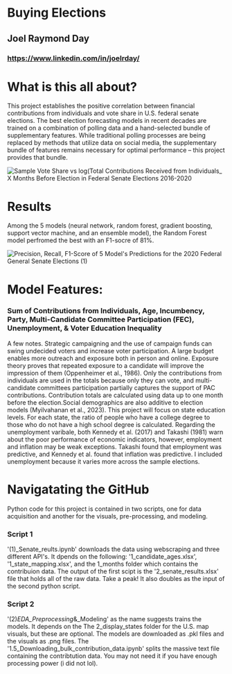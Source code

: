 # Buying Elections
## Joel Raymond Day
### https://www.linkedin.com/in/joelrday/

# What is this all about?
This project establishes the positive correlation between financial contributions from individuals and vote share in U.S. federal senate elections. The best election forecasting models in recent decades are trained on a combination of polling data and a hand-selected bundle of supplementary features. While traditional polling processes are being replaced by methods that utilize data on social media, the supplementary bundle of features remains necessary for optimal performance – this project provides that bundle. 

![Sample Vote Share vs  log(Total Contributions Received from Individuals_ X Months Before Election in Federal Senate Elections 2016-2020](https://github.com/joel-day/Predicting-U.S.-Federal-Senate-Elections/assets/105340191/7ea79aee-af1c-4627-98c6-384c497ee959)


# Results
Among the 5 models (neural network, random forest, gradient boosting, support vector machine, and an ensemble model), the Random Forest model perfromed the best with an F1-socre of 81%.

![Precision, Recall,   F1-Score of 5 Model's Predictions for the 2020 Federal General Senate Elections (1)](https://github.com/joel-day/Election-Forecasting-with-Artifial-Intelligence/assets/105340191/9c63b057-a8a7-490c-a6f8-7c246f93492b)


# Model Features:
### Sum of Contributions from Individuals, Age, Incumbency, Party, Multi-Candidate Committee Participation (FEC), Unemployment, & Voter Education Inequality

A few notes. Strategic campaigning and the use of campaign funds can swing undecided voters and increase voter participation. A large budget enables more outreach and exposure both in person and online. Exposure theory proves that repeated exposure to a candidate will improve the impression of them (Oppenheimer et al., 1986). Only the contributions from individuals are used in the totals because only they can vote, and multi-candidate committees participation partially captures the support of PAC contributions. Contribution totals are calculated using data up to one month before the election.Social demographics are also additive to election models (Myilvahanan et al., 2023). This project will focus on state education levels. For each state, the ratio of people who have a college degree to those who do not have a high school degree is calculated. Regarding the unemployment varibale, both Kennedy et al. (2017) and Takashi (1981) warn about the poor performance of economic indicators, however, employment and inflation may be weak exceptions. Takashi found that employment was predictive, and Kennedy et al. found that inflation was predictive. I included unemployment because it varies more across the sample elections.

# Navigatating the GitHub
Python code for this project is contained in two scripts, one for data acquisition and another for the visuals, pre-processing, and modeling. 
### Script 1
'(1)_Senate_reults.ipynb' downloads the data using webscraping and three different API's. It dpends on the following: '1_candidate_ages.xlsx', '1_state_mapping.xlsx', and the 1_months folder which contains the contribuion data. The output of the first scipt is the '2_senate_results.xlsx' file that holds all of the raw data. Take a peak! It also doubles as the input of the second python script. 
### Script 2
'(2)_EDA_Preprocessing_&_Modeling' as the name suggests trains the models. It depends on the The 2_display_states folder for the U.S. map visuals, but these are optional. The models are downloaded as .pkl files and the visuals as .png files. The '1.5_Downloading_bulk_contribution_data.ipynb' splits the massive text file containing the contribtution data. You may not need it if you have enough processing power (i did not lol).
